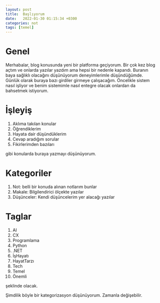 ```yaml
---
layout: post
title:  Başlıyorum  
date:   2022-01-30 01:15:34 +0300
categories: not
tags: [temel]
---
```


# Genel
Merhabalar, blog konusunda yeni bir platforma geçiyorum. Bir çok kez blog açtım ve onlarda yazılar yazdım ama hepsi bir nedenle kapandı. Buranın baya sağlıklı olacağını düşünüyorum deneyimlerimle düşündüğümde. Günlük olarak buraya bazı girdiler girmeye çalışacağım. Öncelikle sistem nasıl işliyor ve benim sistemimle nasıl entegre olacak onlardan da bahsetmek istiyorum.
# İşleyiş
1. Aklıma takılan konular
2. Öğrendiklerim
3. Hayata dair düşündüklerim
4. Cevap aradığım sorular
5. Fikirlerimden bazıları

gibi konularda buraya yazmayı düşünüyorum.

# Kategoriler
1. Not: belli bir konuda alınan notlarım bunlar
2. Makale: Bilgilendirici ölçekte yazılar
3. Düşünceler: Kendi düşüncelerim yer alacağı yazılar

# Taglar
1. AI
2. CX
3. Programlama
4. Python
5. .NET
6. İşHayatı
7. HayatTarzı
8. Tech
9. Temel
10. Önemli

şeklinde olacak. 

Şimdilik böyle bir kategorizasyon düşünüyorum. Zamanla değişebilir.